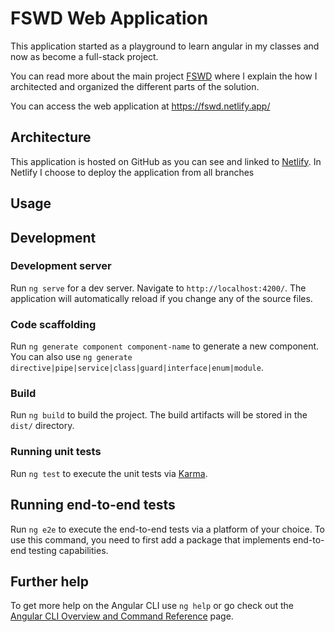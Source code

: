 # FSWD Web Application

This application started as a playground to learn angular in my classes and now as become a full-stack project.

You can read more about the main project [FSWD](https://github.com/alexandrelamberty/fswd) where I explain the how I architected and organized the different parts of the solution.

You can access the web application at <https://fswd.netlify.app/>

## Architecture

This application is hosted on GitHub as you can see and linked to [Netlify](https://www.netlify.com/). In Netlify I choose to deploy the application from all branches

## Usage

## Development

### Development server

Run `ng serve` for a dev server. Navigate to `http://localhost:4200/`. The application will automatically reload if you change any of the source files.

### Code scaffolding

Run `ng generate component component-name` to generate a new component. You can also use `ng generate directive|pipe|service|class|guard|interface|enum|module`.

### Build

Run `ng build` to build the project. The build artifacts will be stored in the `dist/` directory.

### Running unit tests

Run `ng test` to execute the unit tests via [Karma](https://karma-runner.github.io).

## Running end-to-end tests

Run `ng e2e` to execute the end-to-end tests via a platform of your choice. To use this command, you need to first add a package that implements end-to-end testing capabilities.

## Further help

To get more help on the Angular CLI use `ng help` or go check out the [Angular CLI Overview and Command Reference](https://angular.io/cli) page.
